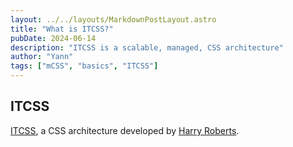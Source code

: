 ```yaml
---
layout: ../../layouts/MarkdownPostLayout.astro
title: "What is ITCSS?"
pubDate: 2024-06-14
description: "ITCSS is a scalable, managed, CSS architecture"
author: "Yann"
tags: ["mCSS", "basics", "ITCSS"]
---
```


## ITCSS

[ITCSS](/news/what-is-itcss), a CSS architecture developed by [Harry Roberts](https://twitter.com/csswizardry).
